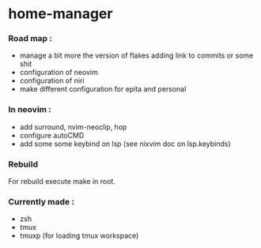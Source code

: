 # home-manager

### Road map :

- manage a bit more the version of flakes adding link to commits or some shit
- configuration of neovim
- configuration of niri
- make different configuration for epita and personal

### In neovim :
- add surround, nvim-neoclip, hop
- configure autoCMD
- add some some keybind on lsp (see nixvim doc on lsp.keybinds)

### Rebuild

For rebuild execute make in root.

### Currently made :

- zsh
- tmux
- tmuxp (for loading tmux workspace)
